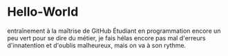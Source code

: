 # Hello-World
entraînement à la maîtrise de GitHub
Étudiant en programmation encore un peu vert pour se dire du métier, je fais hélas encore pas mal d'erreurs d'innatention et d'oublis malheureux, mais on va à son rythme.

